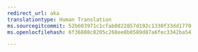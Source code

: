 ```yaml
---
redirect_url: aka
translationtype: Human Translation
ms.sourcegitcommit: 52b603971c1cfab0822857d192c1330f33dd1770
ms.openlocfilehash: 6f36888c8205c268ee8b0589d87a6fec3342ba54

---
```



<!--HONumber=Oct16_HO1-->



